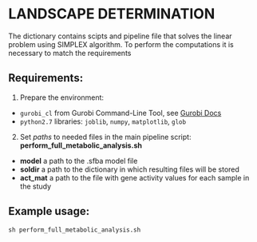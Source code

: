 # LANDSCAPE DETERMINATION

The dictionary contains scipts and pipeline file that solves the linear problem using SIMPLEX algorithm. 
To perform the computations it is necessary to match the requirements

## Requirements: 
1. Prepare the environment: 
* `gurobi_cl` from Gurobi Command-Line Tool, see [Gurobi Docs](https://www.gurobi.com/documentation/9.0/refman/grb_command_line_tool.html)
* `python2.7` libraries: `joblib`, `numpy`, `matplotlib`, `glob`

2. Set *paths* to needed files in the main pipeline script: **perform_full_metabolic_analysis.sh**
* **model** a path to the .sfba model file
* **soldir** a path to the dictionary in which resulting files will be stored 
* **act_mat** a path to the file with gene activity values for each sample in the study 

## Example usage:
`sh perform_full_metabolic_analysis.sh` 
